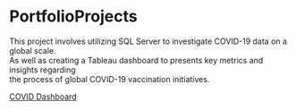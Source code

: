 # PortfolioProjects

This project involves utilizing SQL Server to investigate COVID-19 data on a global scale.<br>
As well as creating a Tableau dashboard to presents key metrics and insights regarding<br>
the process of global COVID-19 vaccination initiatives.

[COVID Dashboard](https://public.tableau.com/app/profile/veck.rus/viz/COVIDVaccinations_16810251511490/Dashboard1)
